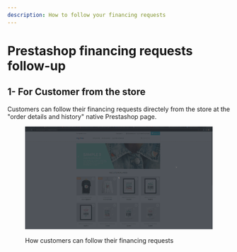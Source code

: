 ```yaml
---
description: How to follow your financing requests
---
```


# Prestashop financing requests follow-up

## 1- For Customer from the store

Customers can follow their financing requests directely from the store at the "order details and history" native Prestashop page.

<figure><img src="../../../../.gitbook/assets/1-prestashop-financing-customer-followup (1).gif" alt=""><figcaption><p>How customers can follow their financing requests</p></figcaption></figure>
